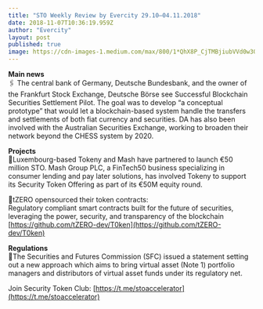 ```yaml
---
title: "STO Weekly Review by Evercity 29.10–04.11.2018"
date: 2018-11-07T10:36:19.959Z
author: "Evercity"
layout: post
published: true
image: https://cdn-images-1.medium.com/max/800/1*QhX8P_CjTMBjiubVVd0w3Q.png
---
```


**Main news**  
🖇 The central bank of Germany, Deutsche Bundesbank, and the owner of the Frankfurt Stock Exchange, Deutsche Börse see Successful Blockchain Securities Settlement Pilot. The goal was to develop “a conceptual prototype” that would let a blockchain-based system handle the transfers and settlements of both fiat currency and securities. DA has also been involved with the Australian Securities Exchange, working to broaden their network beyond the CHESS system by 2020.

**Projects**  
🤝Luxembourg-based Tokeny and Mash have partnered to launch €50 million STO. Mash Group PLC, a FinTech50 business specializing in consumer lending and pay later solutions, has involved Tokeny to support its Security Token Offering as part of its €50M equity round.

👀tZERO opensourced their token contracts:  
Regulatory compliant smart contracts built for the future of securities, leveraging the power, security, and transparency of the blockchain [https://github.com/tZERO-dev/T0ken](https://github.com/tZERO-dev/T0ken)

**Regulations**  
💭The Securities and Futures Commission (SFC) issued a statement setting out a new approach which aims to bring virtual asset (Note 1) portfolio managers and distributors of virtual asset funds under its regulatory net.

Join Security Token Club: [https://t.me/stoaccelerator](https://t.me/stoaccelerator)
